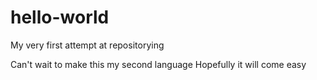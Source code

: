 # hello-world
My very first attempt at repositorying

Can't wait to make this my second language
Hopefully it will come easy
